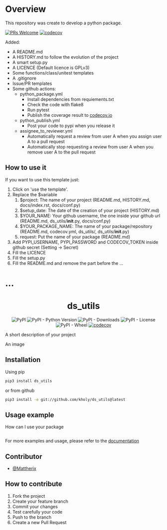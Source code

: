 Overview
========

This repository was create to develop a python package.

[![PRs Welcome](https://img.shields.io/badge/PRs-welcome-brightgreen.svg)](https://github.com/Mattherix/template-python-package/pulls)
[![codecov](https://codecov.io/gh/Mattherix/template-python-package/branch/master/graph/badge.svg)](https://codecov.io/gh/Mattherix/template-python-package)

Added:

* A README.md
* A HISTORY.md to follow the evolution of the project
* A smart setup.py
* A LICENCE (Default licence is GPLv3)
* Some functions/class/unitest templates
* A .gitignore
* Issue/PR templates
* Some github actions:
    * python_package.yml
        * Install dependencies from requiements.txt
        * Check the code with flake8
        * Run pytest
        * Publish the coverage result to [codecov.io](codecov.io)
    * python_publish.yml
        * Post your code to pypi when you release it
    * assignee_to_reviewer.yml
        * Automatically request a review from user A when you assign user A to a pull request
        * Automatically stop requesting a review from user A when you remove user A to the pull request

## How to use it
If you want to use this template just:

1. Click on 'use the template'.
2. Replace the $variable
   1. $project: The name of your project (README.md, HISTORY.md, docs/index.rst, docs/conf.py)
   2. $setup_date: The date of the creation of your project (HISTORY.md)
   3. $YOUR_NAME: Your github username, the one inside your github url (README.md, ds_utils/__init__.py, docs/conf.py)
   4. $YOUR_PACKAGE_NAME: The name of your package/repository (README.md, codecov.yml, ds_utils/, ds_utils/__init__.py)
   5. request: Put the name of your package (README.md)
3. Add PYPI_USERNAME, PYPI_PASSWORD and CODECOV_TOKEN inside github secret (Setting -> Secret)
4. Fill the LICENCE
5. Fill the setup.py
6. Fill the README.md and remove the part before the ...

...
===


<div align="center">

ds_utils
========

![PyPI](https://img.shields.io/pypi/v/request)
![PyPI - Python Version](https://img.shields.io/pypi/pyversions/request)
![PyPI - Downloads](https://img.shields.io/pypi/dm/request)
![PyPI - License](https://img.shields.io/pypi/l/request)
![PyPI - Wheel](https://img.shields.io/pypi/wheel/request)
[![codecov](https://codecov.io/gh/kholy/ds_utils/branch/master/graph/badge.svg?token=7TyKhWhoVI)](https://codecov.io/gh/kholy/ds_utils)

</div>

A short description of your project

An image

Installation
------------
Using pip

```sh
pip3 install ds_utils
```

or from github

```sh
pip3 install -e git://github.com/kholy/ds_utils@latest
```

Usage example
-------------
How can I use your package

```python

```

For more examples and usage, please refer to the [documentation](https://github.com/kholy/YOUR_PACKAGE_NAME/wiki)

Contributor
-----------

- [@Mattherix](https://github.com/Mattherix)

How to contribute
-----------------

1. Fork the project
2. Create your feature branch
3. Commit your changes
4. Test carefully your code
5. Push to the branch
6. Create a new Pull Request
